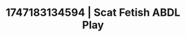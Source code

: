 ---
categories:
- Artistic control
- Sensory play
- Virtual lover intimacy
- Lingerie worship
- Bi-curious stories
image: /assets/images/1747183134594.jpg
layout: post
seo:
  description: Featured content with high-quality ABDL Play, Scat Fetish. HD images
    available.
  keywords: ABDL Play, Scat Fetish
  og_image: /assets/images/1747183134594.jpg
  schema_type: VisualArtwork
tags:
- ABDL Play
- Scat Fetish
- '#1747183134594'
title: 1747183134594 | Scat Fetish ABDL Play
---